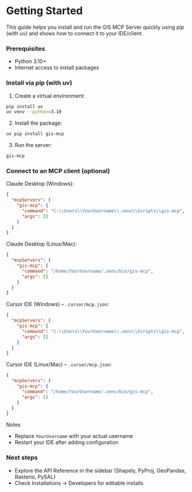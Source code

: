 # Getting Started

This guide helps you install and run the GIS MCP Server quickly using pip (with uv) and shows how to connect it to your IDE/client.

### Prerequisites

- Python 3.10+
- Internet access to install packages

### Install via pip (with uv)

1. Create a virtual environment:

```bash
pip install uv
uv venv --python=3.10
```

2. Install the package:

```bash
uv pip install gis-mcp
```

3. Run the server:

```bash
gis-mcp
```

### Connect to an MCP client (optional)

Claude Desktop (Windows):

```json
{
  "mcpServers": {
    "gis-mcp": {
      "command": "C:\\Users\\YourUsername\\.venv\\Scripts\\gis-mcp",
      "args": []
    }
  }
}
```

Claude Desktop (Linux/Mac):

```json
{
  "mcpServers": {
    "gis-mcp": {
      "command": "/home/YourUsername/.venv/bin/gis-mcp",
      "args": []
    }
  }
}
```

Cursor IDE (Windows) – `.cursor/mcp.json`:

```json
{
  "mcpServers": {
    "gis-mcp": {
      "command": "C:\\Users\\YourUsername\\.venv\\Scripts\\gis-mcp",
      "args": []
    }
  }
}
```

Cursor IDE (Linux/Mac) – `.cursor/mcp.json`:

```json
{
  "mcpServers": {
    "gis-mcp": {
      "command": "/home/YourUsername/.venv/bin/gis-mcp",
      "args": []
    }
  }
}
```

Notes

- Replace `YourUsername` with your actual username
- Restart your IDE after adding configuration

### Next steps

- Explore the API Reference in the sidebar (Shapely, PyProj, GeoPandas, Rasterio, PySAL)
- Check Installations → Developers for editable installs
